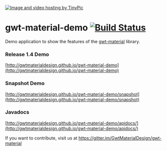 <a href="http://tinypic.com?ref=15x8ehd" target="_blank"><img src="http://i65.tinypic.com/15x8ehd.png" border="0" alt="Image and video hosting by TinyPic"></a>
# gwt-material-demo [![Build Status](https://travis-ci.org/GwtMaterialDesign/gwt-material-demo.svg?branch=master)](https://travis-ci.org/GwtMaterialDesign/gwt-material-demo)
Demo application to show the features of the [gwt-material](https://github.com/GwtMaterialDesign/gwt-material) library.

### Release 1.4 Demo
[http://gwtmaterialdesign.github.io/gwt-material-demo](http://gwtmaterialdesign.github.io/gwt-material-demo)

### Snapshot Demo
[http://gwtmaterialdesign.github.io/gwt-material-demo/snapshot](http://gwtmaterialdesign.github.io/gwt-material-demo/snapshot)

### Javadocs
[http://gwtmaterialdesign.github.io/gwt-material-demo/apidocs/](http://gwtmaterialdesign.github.io/gwt-material-demo/apidocs/)

If you want to contribute, visit us at https://gitter.im/GwtMaterialDesign/gwt-material
